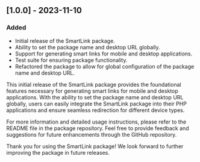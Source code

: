 ## [1.0.0] - 2023-11-10
### Added
- Initial release of the SmartLink package.
- Ability to set the package name and desktop URL globally.
- Support for generating smart links for mobile and desktop applications.
- Test suite for ensuring package functionality.
- Refactored the package to allow for global configuration of the package name and desktop URL.

This initial release of the SmartLink package provides the foundational features necessary for generating smart links for mobile and desktop applications. With the ability to set the package name and desktop URL globally, users can easily integrate the SmartLink package into their PHP applications and ensure seamless redirection for different device types.

For more information and detailed usage instructions, please refer to the README file in the package repository. Feel free to provide feedback and suggestions for future enhancements through the GitHub repository.

Thank you for using the SmartLink package! We look forward to further improving the package in future releases.